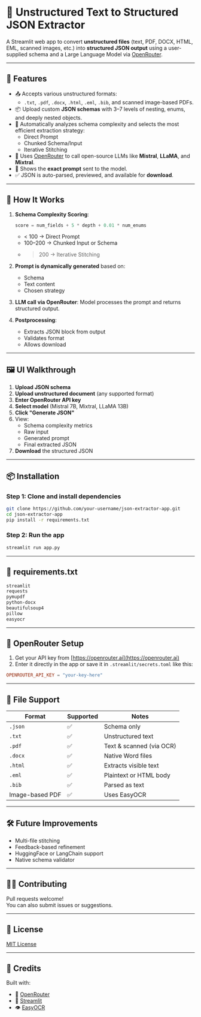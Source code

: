 # 🔄 Unstructured Text to Structured JSON Extractor

A Streamlit web app to convert **unstructured files** (text, PDF, DOCX, HTML, EML, scanned images, etc.) into **structured JSON output** using a user-supplied schema and a Large Language Model via [OpenRouter](https://openrouter.ai).

---

## 🚀 Features

- 📤 Accepts various unstructured formats:
  - `.txt`, `.pdf`, `.docx`, `.html`, `.eml`, `.bib`, and scanned image-based PDFs.
- 📦 Upload custom **JSON schemas** with 3–7 levels of nesting, enums, and deeply nested objects.
- 🧠 Automatically analyzes schema complexity and selects the most efficient extraction strategy:
  - Direct Prompt
  - Chunked Schema/Input
  - Iterative Stitching
- 💬 Uses [OpenRouter](https://openrouter.ai) to call open-source LLMs like **Mistral**, **LLaMA**, and **Mixtral**.
- 🧾 Shows the **exact prompt** sent to the model.
- ✅ JSON is auto-parsed, previewed, and available for **download**.

---

## 🧪 How It Works

1. **Schema Complexity Scoring**:
   ```python
   score = num_fields + 5 * depth + 0.01 * num_enums
   ```
   - < 100 → Direct Prompt  
   - 100–200 → Chunked Input or Schema  
   - > 200 → Iterative Stitching  

2. **Prompt is dynamically generated** based on:
   - Schema
   - Text content
   - Chosen strategy

3. **LLM call via OpenRouter**: Model processes the prompt and returns structured output.

4. **Postprocessing**:
   - Extracts JSON block from output
   - Validates format
   - Allows download

---

## 🖼️ UI Walkthrough

1. **Upload JSON schema**
2. **Upload unstructured document** (any supported format)
3. **Enter OpenRouter API key**
4. **Select model** (Mistral 7B, Mixtral, LLaMA 13B)
5. **Click "Generate JSON"**
6. View:
   - Schema complexity metrics
   - Raw input
   - Generated prompt
   - Final extracted JSON
7. **Download** the structured JSON

---

## 📦 Installation

### Step 1: Clone and install dependencies

```bash
git clone https://github.com/your-username/json-extractor-app.git
cd json-extractor-app
pip install -r requirements.txt
```

### Step 2: Run the app

```bash
streamlit run app.py
```

---

## 📄 requirements.txt

```txt
streamlit
requests
pymupdf
python-docx
beautifulsoup4
pillow
easyocr
```

---

## 🔐 OpenRouter Setup

1. Get your API key from [https://openrouter.ai](https://openrouter.ai)
2. Enter it directly in the app or save it in `.streamlit/secrets.toml` like this:

```toml
OPENROUTER_API_KEY = "your-key-here"
```

---

## 📁 File Support

| Format | Supported | Notes |
|--------|-----------|-------|
| `.json` | ✅ | Schema only |
| `.txt` | ✅ | Unstructured text |
| `.pdf` | ✅ | Text & scanned (via OCR) |
| `.docx` | ✅ | Native Word files |
| `.html` | ✅ | Extracts visible text |
| `.eml` | ✅ | Plaintext or HTML body |
| `.bib` | ✅ | Parsed as text |
| Image-based PDF | ✅ | Uses EasyOCR |

---

## 🛠️ Future Improvements

- Multi-file stitching
- Feedback-based refinement
- HuggingFace or LangChain support
- Native schema validator

---

## 🧑‍💻 Contributing

Pull requests welcome!  
You can also submit issues or suggestions.

---

## 📄 License

[MIT License](LICENSE)

---

## 🙌 Credits

Built with:
- 🧠 [OpenRouter](https://openrouter.ai)
- 📘 [Streamlit](https://streamlit.io)
- 👁️ [EasyOCR](https://github.com/JaidedAI/EasyOCR)
